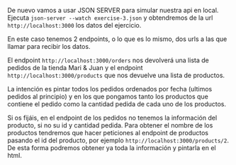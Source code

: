 De nuevo vamos a usar JSON SERVER para simular nuestra api en local. Ejecuta `json-server --watch exercise-3.json` y obtendremos de la url `http://localhost:3000` los datos del ejercicio.

En este caso tenemos 2 endpoints, o lo que es lo mismo, dos urls a las que llamar para recibir los datos.

El endpoint `http://localhost:3000/orders` nos devolverá una lista de pedidos de la tienda Mari & Juan y el endpoint `http://localhost:3000/products` que nos devuelve una lista de productos.

La intención es pintar todos los pedidos ordenados por fecha (ultimos pedidos al principio) y en los que pongamos tanto los productos que contiene el pedido como la cantidad pedida de cada uno de los productos.

Si os fijáis, en el endpoint de los pedidos no tenemos la información del producto, si no su id y cantidad pedida. Para obtener el nombre de los productos tendremos que hacer peticiones al endpoint de productos pasando el id del producto, por ejemplo `http://localhost:3000/products/2`. De esta forma podremos obtener ya toda la información y pintarla en el html.
